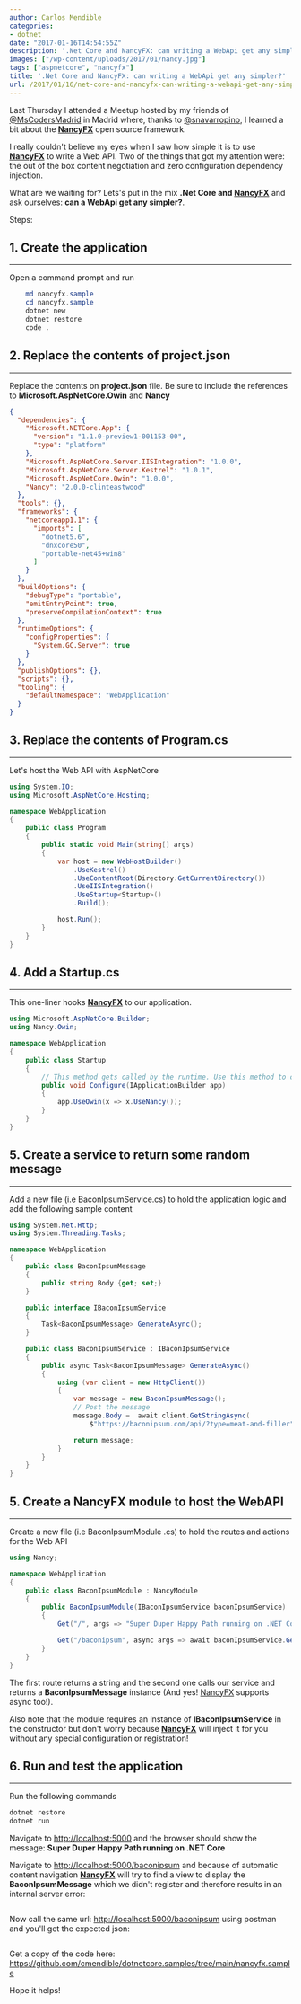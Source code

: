 ```yaml
---
author: Carlos Mendible
categories:
- dotnet
date: "2017-01-16T14:54:55Z"
description: '.Net Core and NancyFX: can writing a WebApi get any simpler?'
images: ["/wp-content/uploads/2017/01/nancy.jpg"]
tags: ["aspnetcore", "nancyfx"]
title: '.Net Core and NancyFX: can writing a WebApi get any simpler?'
url: /2017/01/16/net-core-and-nancyfx-can-writing-a-webapi-get-any-simpler/
---
```

Last Thursday I attended a Meetup hosted by my friends of <a href="https://twitter.com/mscodersmadrid" target="_blank">@MsCodersMadrid</a> in Madrid where, thanks to <a href="https://twitter.com/snavarropino" target="_blank">@snavarropino</a>, I learned a bit about the **<a href="http://nancyfx.org/" target="_blank">NancyFX</a>** open source framework. 

I really couldn't believe my eyes when I saw how simple it is to use **<a href="http://nancyfx.org/" target="_blank">NancyFX</a>** to write a Web API. Two of the things that got my attention were: the out of the box content negotiation and zero configuration dependency injection. 

What are we waiting for? Lets's put in the mix **.Net Core and <a href="http://nancyfx.org/" target="_blank">NancyFX</a>** and ask ourselves: **can a WebApi get any simpler?**.

Steps:

## 1. Create the application
---
Open a command prompt and run 
    
``` powershell
    md nancyfx.sample
    cd nancyfx.sample
    dotnet new
    dotnet restore
    code .
```

## 2. Replace the contents of project.json
---
Replace the contents on **project.json** file. Be sure to include the references to **Microsoft.AspNetCore.Owin** and **Nancy**
    
``` json
{
  "dependencies": {
    "Microsoft.NETCore.App": {
      "version": "1.1.0-preview1-001153-00",
      "type": "platform"
    },
    "Microsoft.AspNetCore.Server.IISIntegration": "1.0.0",
    "Microsoft.AspNetCore.Server.Kestrel": "1.0.1",
    "Microsoft.AspNetCore.Owin": "1.0.0",
    "Nancy": "2.0.0-clinteastwood"
  },
  "tools": {},
  "frameworks": {
    "netcoreapp1.1": {
      "imports": [
        "dotnet5.6",
        "dnxcore50",
        "portable-net45+win8"
      ]
    }
  },
  "buildOptions": {
    "debugType": "portable",
    "emitEntryPoint": true,
    "preserveCompilationContext": true
  },
  "runtimeOptions": {
    "configProperties": {
      "System.GC.Server": true
    }
  },
  "publishOptions": {},
  "scripts": {},
  "tooling": {
    "defaultNamespace": "WebApplication"
  }
}
```

## 3. Replace the contents of Program.cs
---
Let's host the Web API with AspNetCore 
    
``` csharp
using System.IO;
using Microsoft.AspNetCore.Hosting;

namespace WebApplication
{
    public class Program
    {
        public static void Main(string[] args)
        {
            var host = new WebHostBuilder()
                .UseKestrel()
                .UseContentRoot(Directory.GetCurrentDirectory())
                .UseIISIntegration()
                .UseStartup<Startup>()
                .Build();

            host.Run();
        }
    }
}
```

## 4. Add a Startup.cs
---
This one-liner hooks **<a href="http://nancyfx.org/" target="_blank">NancyFX</a>** to our application. 
    
``` csharp
using Microsoft.AspNetCore.Builder;
using Nancy.Owin;

namespace WebApplication
{
    public class Startup
    {
        // This method gets called by the runtime. Use this method to configure the HTTP request pipeline.
        public void Configure(IApplicationBuilder app)
        {
            app.UseOwin(x => x.UseNancy());
        }
    }
}
```

## 5. Create a service to return some random message
---
Add a new file (i.e BaconIpsumService.cs) to hold the application logic and add the following sample content 
    
``` csharp
using System.Net.Http;
using System.Threading.Tasks;

namespace WebApplication
{
    public class BaconIpsumMessage
    {
        public string Body {get; set;}
    }

    public interface IBaconIpsumService
    {
        Task<BaconIpsumMessage> GenerateAsync();
    }

    public class BaconIpsumService : IBaconIpsumService
    {
        public async Task<BaconIpsumMessage> GenerateAsync()
        {
            using (var client = new HttpClient())
            {
                var message = new BaconIpsumMessage();
                // Post the message
                message.Body =  await client.GetStringAsync(
                    $"https://baconipsum.com/api/?type=meat-and-filler");

                return message;
            }
        }
    }
}
```

## 5. Create a NancyFX module to host the WebAPI
---
Create a new file (i.e BaconIpsumModule .cs) to hold the routes and actions for the Web API 
    
``` csharp
using Nancy;

namespace WebApplication
{
    public class BaconIpsumModule : NancyModule
    {
        public BaconIpsumModule(IBaconIpsumService baconIpsumService)
        {
            Get("/", args => "Super Duper Happy Path running on .NET Core");

            Get("/baconipsum", async args => await baconIpsumService.GenerateAsync());
        }
    }
}
```
    
The first route returns a string and the second one calls our service and returns a **BaconIpsumMessage** instance (And yes! <a href="http://nancyfx.org/" target="_blank">NancyFX</a> supports async too!).

Also note that the module requires an instance of **IBaconIpsumService** in the constructor but don't worry because **<a href="http://nancyfx.org/" target="_blank">NancyFX</a>** will inject it for you without any special configuration or registration!
            
## 6. Run and test the application
---

Run the following commands 
          
``` powershell
dotnet restore
dotnet run
```

Navigate to <a href="http://localhost:5000">http://localhost:5000</a> and the browser should show the message: **Super Duper Happy Path running on .NET Core**
      
Navigate to <a href="http://localhost:5000/baconipsum">http://localhost:5000/baconipsum</a> and because of automatic content navigation **<a href="http://nancyfx.org/" target="_blank">NancyFX</a>** will try to find a view to display the **BaconIpsumMessage** which we didn't register and therefore results in an internal server error:
      
<a href="/wp-content/uploads/2017/01/nancy500.jpg"><img src="/wp-content/uploads/2017/01/nancy500.jpg" alt="" class="alignleft wp-image-7141" srcset="/wp-content/uploads/2017/01/nancy500.jpg 1635w, /wp-content/uploads/2017/01/nancy500-300x86.jpg 300w, /wp-content/uploads/2017/01/nancy500-768x221.jpg 768w, /wp-content/uploads/2017/01/nancy500-1024x295.jpg 1024w, /wp-content/uploads/2017/01/nancy500-250x72.jpg 250w" sizes="(max-width: 1635px) 100vw, 1635px" /></a>
      
Now call the same url: <a href="http://localhost:5000/baconipsum">http://localhost:5000/baconipsum</a> using postman and you'll get the expected json:
      
<a href="/wp-content/uploads/2017/01/nancyPostman.jpg"><img src="/wp-content/uploads/2017/01/nancyPostman.jpg" alt="" class="alignleft wp-image-7151" srcset="/wp-content/uploads/2017/01/nancyPostman.jpg 2375w, /wp-content/uploads/2017/01/nancyPostman-300x119.jpg 300w, /wp-content/uploads/2017/01/nancyPostman-768x305.jpg 768w, /wp-content/uploads/2017/01/nancyPostman-1024x407.jpg 1024w, /wp-content/uploads/2017/01/nancyPostman-250x99.jpg 250w" sizes="(max-width: 2375px) 100vw, 2375px" /></a>
            
Get a copy of the code here: <a href="https://github.com/cmendible/dotnetcore.samples/tree/main/nancyfx.sample">https://github.com/cmendible/dotnetcore.samples/tree/main/nancyfx.sample</a>
            
Hope it helps!